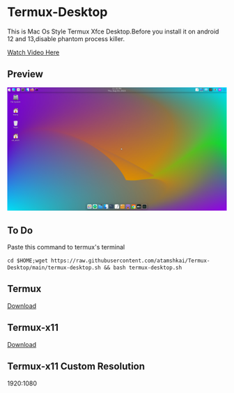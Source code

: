 # Termux-Desktop
This is Mac Os Style Termux Xfce Desktop.Before you install it on android 12 and 13,disable phantom process killer. 

[Watch Video Here](https://youtu.be/UxmQSETvAOc) 

## Preview

![](https://raw.githubusercontent.com/atamshkai/Termux-Desktop/main/termux-desktop.png)

## To Do
Paste this command to termux's terminal

```
cd $HOME;wget https://raw.githubusercontent.com/atamshkai/Termux-Desktop/main/termux-desktop.sh && bash termux-desktop.sh
```

## Termux 
[Download](https://github.com/termux/termux-app/releases/download/v0.118.0/termux-app_v0.118.0+github-debug_universal.apk) 

## Termux-x11 
[Download](https://archive.org/download/termux-x11/app-universal-debug.apk) 

## Termux-x11 Custom Resolution
1920:1080
